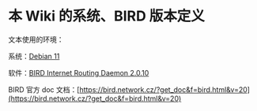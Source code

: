 # 本 Wiki 的系统、BIRD 版本定义

文本使用的环境：

系统：[Debian 11](https://zh.wikipedia.org/zh-cn/Debian)

软件：[BIRD Internet Routing Daemon 2.0.10](https://en.wikipedia.org/wiki/Bird_Internet_routing_daemon)

BIRD 官方 doc 文档：[https://bird.network.cz/?get_doc&f=bird.html&v=20](https://bird.network.cz/?get_doc&f=bird.html&v=20)
